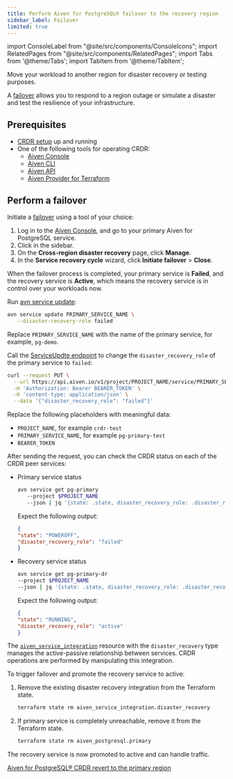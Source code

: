 ```yaml
---
title: Perform Aiven for PostgreSQL® failover to the recovery region
sidebar_label: Failover
limited: true
---
```


import ConsoleLabel from "@site/src/components/ConsoleIcons";
import RelatedPages from "@site/src/components/RelatedPages";
import Tabs from '@theme/Tabs';
import TabItem from '@theme/TabItem';

Move your workload to another region for disaster recovery or testing purposes.

A [failover](/docs/products/postgresql/crdr/crdr-overview#failover-to-the-recovery-region)
allows you to respond to a region outage or simulate a disaster and test the resilience of
your infrastructure.

## Prerequisites

- [CRDR setup](/docs/products/postgresql/crdr/enable-crdr) up and running
- One of the following tools for operating CRDR:
  - [Aiven Console](https://console.aiven.io/)
  - [Aiven CLI](/docs/tools/cli)
  - [Aiven API](/docs/tools/api)
  - [Aiven Provider for Terraform](https://registry.terraform.io/providers/aiven/aiven/latest/docs)

## Perform a failover

Initiate a
[failover](/docs/products/postgresql/crdr/crdr-overview#failover-to-the-recovery-region)
using a tool of your choice:

<Tabs groupId="group1">
<TabItem value="console" label="Console" default>

1. Log in to the [Aiven Console](https://console.aiven.io/), and go to your primary
   Aiven for PostgreSQL service.
1. Click <ConsoleLabel name="disasterrecovery"/> in the sidebar.
1. On the **Cross-region disaster recovery** page, click **Manage**.
1. In the **Service recovery cycle** wizard, click **Initiate failover** > **Close**.

When the failover process is completed, your primary service is **Failed**, and the
recovery service is **Active**, which means the recovery service is in control over your
workloads now.

</TabItem>
<TabItem value="cli" label="CLI">

Run [avn service update](/docs/tools/cli/service-cli#avn-cli-service-update):

```bash
avn service update PRIMARY_SERVICE_NAME \
   --disaster-recovery-role failed
```

Replace `PRIMARY_SERVICE_NAME` with the name of the primary service, for example, `pg-demo`.

</TabItem>
<TabItem value="api" label="API">

Call the [ServiceUpdte endpoint](https://api.aiven.io/doc/#tag/Service/operation/ServiceUpdate)
to change the `disaster_recovery_role` of the primary service to `failed`:

```bash {5}
curl --request PUT \
  --url https://api.aiven.io/v1/project/PROJECT_NAME/service/PRIMARY_SERVICE_NAME \
  -H 'Authorization: Bearer BEARER_TOKEN' \
  -H 'content-type: application/json' \
  --data '{"disaster_recovery_role": "failed"}'
```

Replace the following placeholders with meaningful data:

- `PROJECT_NAME`, for example `crdr-test`
- `PRIMARY_SERVICE_NAME`, for example `pg-primary-test`
- `BEARER_TOKEN`

After sending the request, you can check the CRDR status on each of the CRDR peer services:

- Primary service status

   ```bash
   avn service get pg-primary
      --project $PROJECT_NAME
      --json | jq '{state: .state, disaster_recovery_role: .disaster_recovery_role}'
   ```

   Expect the following output:

   ```json
   {
   "state": "POWEROFF",
   "disaster_recovery_role": "failed"
   }
   ```

- Recovery service status

   ```bash
   avn service get pg-primary-dr
   --project $PROJECT_NAME
   --json | jq '{state: .state, disaster_recovery_role: .disaster_recovery_role}'
   ```

   Expect the following output:

   ```json
   {
   "state": "RUNNING",
   "disaster_recovery_role": "active"
   }
   ```

</TabItem>
<TabItem value="tf" label="Terraform">

The
[`aiven_service_integration`](https://registry.terraform.io/providers/aiven/aiven/latest/docs/resources/service_integration)
resource with the `disaster_recovery` type manages the active-passive relationship between
services. CRDR operations are performed by manipulating this integration.

To trigger failover and promote the recovery service to active:

1. Remove the existing disaster recovery integration from the Terraform state.

   ```bash
   terraform state rm aiven_service_integration.disaster_recovery
   ```

1. If primary service is completely unreachable, remove it from the Terraform state.

   ```bash
   terraform state rm aiven_postgresql.primary
   ```

The recovery service is now promoted to active and can handle traffic.

</TabItem>
</Tabs>

<RelatedPages/>

[Aiven for PostgreSQL® CRDR revert to the primary region](/docs/products/postgresql/crdr/failover/crdr-revert-to-primary)
